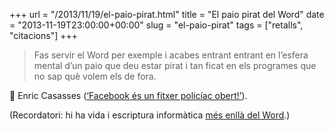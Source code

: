 +++
url = "/2013/11/19/el-paio-pirat.html"
title = "El paio pirat del Word"
date = "2013-11-19T23:00:00+00:00"
slug = "el-paio-pirat"
tags = ["retalls", "citacions"]
+++

> Fas servir el Word per exemple i acabes entrant entrant en l’esfera mental d’un paio que deu estar pirat i tan ficat en els programes que no sap què volem els de fora.

📎 Enric Casasses ([‘Facebook és un fitxer policíac obert!’](http://www.vilaweb.cat/noticia/4156951/20131119/enric-casasses-facebook-fitxer-policiac-obert.html)).

(Recordatori: hi ha vida i escriptura informàtica [més enllà del Word](http://www.slideshare.net/carlesbellver/afterword).)

